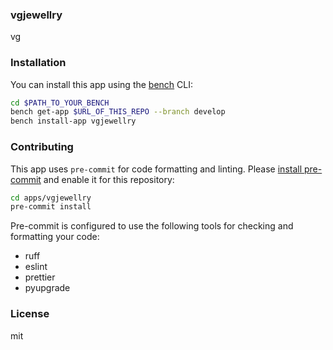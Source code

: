 ### vgjewellry

vg

### Installation

You can install this app using the [bench](https://github.com/frappe/bench) CLI:

```bash
cd $PATH_TO_YOUR_BENCH
bench get-app $URL_OF_THIS_REPO --branch develop
bench install-app vgjewellry
```

### Contributing

This app uses `pre-commit` for code formatting and linting. Please [install pre-commit](https://pre-commit.com/#installation) and enable it for this repository:

```bash
cd apps/vgjewellry
pre-commit install
```

Pre-commit is configured to use the following tools for checking and formatting your code:

- ruff
- eslint
- prettier
- pyupgrade

### License

mit
